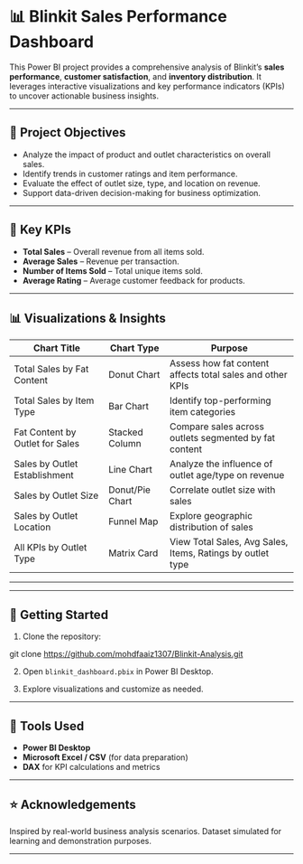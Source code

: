 # 📊 Blinkit Sales Performance Dashboard

This Power BI project provides a comprehensive analysis of Blinkit’s **sales performance**, **customer satisfaction**, and **inventory distribution**. It leverages interactive visualizations and key performance indicators (KPIs) to uncover actionable business insights.

---

## 📌 Project Objectives

- Analyze the impact of product and outlet characteristics on overall sales.
- Identify trends in customer ratings and item performance.
- Evaluate the effect of outlet size, type, and location on revenue.
- Support data-driven decision-making for business optimization.

---

## 🧮 Key KPIs

- **Total Sales** – Overall revenue from all items sold.
- **Average Sales** – Revenue per transaction.
- **Number of Items Sold** – Total unique items sold.
- **Average Rating** – Average customer feedback for products.

---

## 📊 Visualizations & Insights

| Chart Title                          | Chart Type        | Purpose |
|-------------------------------------|-------------------|---------|
| Total Sales by Fat Content          | Donut Chart       | Assess how fat content affects total sales and other KPIs |
| Total Sales by Item Type            | Bar Chart         | Identify top-performing item categories |
| Fat Content by Outlet for Sales     | Stacked Column    | Compare sales across outlets segmented by fat content |
| Sales by Outlet Establishment       | Line Chart        | Analyze the influence of outlet age/type on revenue |
| Sales by Outlet Size                | Donut/Pie Chart   | Correlate outlet size with sales |
| Sales by Outlet Location            | Funnel Map        | Explore geographic distribution of sales |
| All KPIs by Outlet Type             | Matrix Card       | View Total Sales, Avg Sales, Items, Ratings by outlet type |

---


---

## 🚀 Getting Started

1. Clone the repository:
   
git clone https://github.com/mohdfaaiz1307/Blinkit-Analysis.git


2. Open `blinkit_dashboard.pbix` in Power BI Desktop.

3. Explore visualizations and customize as needed.


---

## 📌 Tools Used

- **Power BI Desktop**
- **Microsoft Excel / CSV** (for data preparation)
- **DAX** for KPI calculations and metrics

---


## ⭐ Acknowledgements

Inspired by real-world business analysis scenarios. Dataset simulated for learning and demonstration purposes.

---

